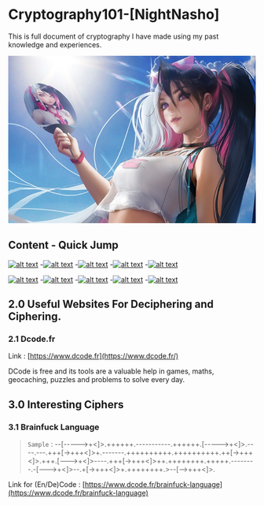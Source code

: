 # Cryptography101-[NightNasho]
This is full document of cryptography I have made using my past knowledge and experiences.

![alt text](https://github.com/NashoNightmare/Cryptography101--NightNasho-/blob/master/YW7lEF.jpg)

## Content - Quick Jump

[![alt text](https://img.shields.io/badge/2.0-Useful%20Websites-orange)]() 
	-[![alt text](https://img.shields.io/badge/2.1-Dcode.fr-yellow)]() 
	-[![alt text](https://img.shields.io/badge/2.1-Dcode.fr-yellow)]() 
	-[![alt text](https://img.shields.io/badge/2.1-Dcode.fr-yellow)]() 
	-[![alt text](https://img.shields.io/badge/2.1-Dcode.fr-yellow)]() 

[![alt text](https://img.shields.io/badge/3.0-Interesting%20Ciphers-orange)]() 
	-[![alt text](https://img.shields.io/badge/3.1-Brainfuck%20Language-yellow)]() 
	-[![alt text](https://img.shields.io/badge/3.1-Brainfuck%20Language-yellow)]() 
	-[![alt text](https://img.shields.io/badge/3.1-Brainfuck%20Language-yellow)]() 
	-[![alt text](https://img.shields.io/badge/3.1-Brainfuck%20Language-yellow)]() 

## 2.0 Useful Websites For Deciphering and Ciphering.

### 2.1 Dcode.fr  
Link : [https://www.dcode.fr](https://www.dcode.fr/)

DCode is free and its tools are a valuable help in games, maths, geocaching, puzzles and problems to solve every day.

## 3.0 Interesting Ciphers

### 3.1 Brainfuck Language
> `Sample` : --[----->+<]>.++++++.-----------.++++++.[----->+<]>.----.---.+++[->+++<]>+.-------.++++++++++.++++++++++.++[->+++<]>.+++.[--->+<]>----.+++[->+++<]>++.++++++++.+++++.--------.-[--->+<]>--.+[->+++<]>+.++++++++.>--[-->+++<]>.

Link for (En/De)Code : [https://www.dcode.fr/brainfuck-language](https://www.dcode.fr/brainfuck-language)

